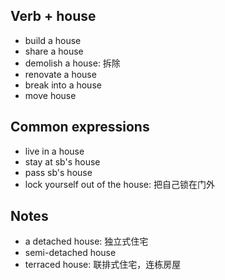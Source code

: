 ## Verb + house

- build a house
- share a house
- demolish a house: 拆除
- renovate a house
- break into a house
- move house

## Common expressions

- live in a house
- stay at sb's house
- pass sb's house
- lock yourself out of the house: 把自己锁在门外

## Notes

- a detached house: 独立式住宅
- semi-detached house
- terraced house: 联排式住宅，连栋房屋
